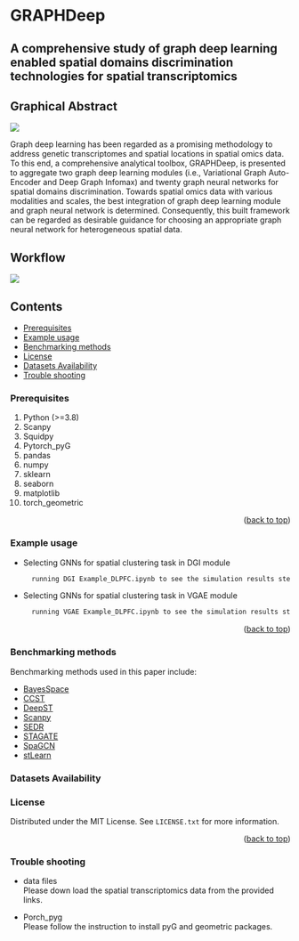 # GRAPHDeep
A comprehensive study of graph deep learning enabled spatial domains discrimination technologies for spatial transcriptomics
------
## Graphical Abstract
![](https://github.com/narutoten520/GRAPHDeep/blob/d9b25ce0fbaa4cfad4a41a7d1322a74021311ac1/Graphical_abstract.png)

Graph deep learning has been regarded as a promising methodology to address genetic transcriptomes and spatial locations in spatial omics data. To this end, a comprehensive analytical toolbox, GRAPHDeep, is presented to aggregate two graph deep learning modules (i.e., Variational Graph Auto-Encoder and Deep Graph Infomax) and twenty graph neural networks for spatial domains discrimination. Towards spatial omics data with various modalities and scales, the best integration of graph deep learning module and graph neural network is determined. Consequently, this built framework can be regarded as desirable guidance for choosing an appropriate graph neural network for heterogeneous spatial data.
## Workflow
![](https://github.com/narutoten520/GRAPHDeep/blob/d9b25ce0fbaa4cfad4a41a7d1322a74021311ac1/Workflow.png)

## Contents
* [Prerequisites](https://github.com/narutoten520/GRAPHDeep/edit/main/README.md#prerequisites)
* [Example usage](https://github.com/narutoten520/GRAPHDeep/edit/main/README.md#example-usage)
* [Benchmarking methods](https://github.com/narutoten520/GRAPHDeep#benchmarking-methods)
* [License](https://github.com/narutoten520/GRAPHDeep/blob/main/README.md#license)
* [Datasets Availability](https://github.com/narutoten520/GRAPHDeep/blob/main/README.md#datasets-availability)
* [Trouble shooting](https://github.com/narutoten520/GRAPHDeep/edit/main/README.md#trouble-shooting)

### Prerequisites

1. Python (>=3.8)
2. Scanpy
3. Squidpy
4. Pytorch_pyG
5. pandas
6. numpy
7. sklearn
8. seaborn
9. matplotlib
10. torch_geometric

<p align="right">(<a href="#readme-top">back to top</a>)</p>

### Example usage
* Selecting GNNs for spatial clustering task in DGI module
  ```sh
    running DGI Example_DLPFC.ipynb to see the simulation results step by step
  ```
* Selecting GNNs for spatial clustering task in VGAE module
  ```sh
    running VGAE Example_DLPFC.ipynb to see the simulation results step by step
  ```
<p align="right">(<a href="#readme-top">back to top</a>)</p>

### Benchmarking methods
Benchmarking methods used in this paper include: 
* [BayesSpace](https://github.com/edward130603/BayesSpace)
* [CCST](https://github.com/xiaoyeye/CCST)
* [DeepST](https://github.com/JiangBioLab/DeepST)
* [Scanpy](https://github.com/scverse/scanpy)
* [SEDR](https://github.com/JinmiaoChenLab/SEDR/)
* [STAGATE](https://github.com/zhanglabtools/STAGATE)
* [SpaGCN](https://github.com/jianhuupenn/SpaGCN)
* [stLearn](https://github.com/BiomedicalMachineLearning/stLearn)

### Datasets Availability


### License

Distributed under the MIT License. See `LICENSE.txt` for more information.

<p align="right">(<a href="#readme-top">back to top</a>)</p>

### Trouble shooting

* data files<br>
Please down load the spatial transcriptomics data from the provided links.

* Porch_pyg<br>
Please follow the instruction to install pyG and geometric packages.
